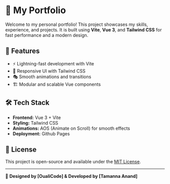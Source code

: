 # 🚀 My Portfolio

Welcome to my personal portfolio! This project showcases my skills, experience, and projects. It is built using **Vite**, **Vue 3**, and **Tailwind CSS** for fast performance and a modern design.

## 📌 Features
- ⚡ Lightning-fast development with Vite
- 🎨 Responsive UI with Tailwind CSS
- 🎭 Smooth animations and transitions
- 🏗️ Modular and scalable Vue components

## 🛠️ Tech Stack
- **Frontend:** Vue 3 + Vite
- **Styling:** Tailwind CSS
- **Animations:** AOS (Animate on Scroll) for smooth effects
- **Deployment:** Github Pages

## 📄 License
This project is open-source and available under the [MIT License](LICENSE).

---

🎨 **Designed by [OualiCode] & Developed by [Tamanna Anand]**
